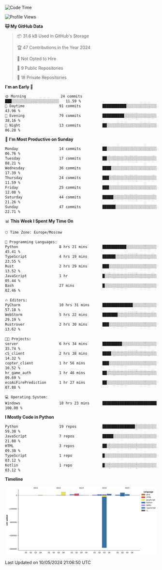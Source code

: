 <!--START_SECTION:waka-->
![Code Time](http://img.shields.io/badge/Code%20Time-323%20hrs%2058%20mins-blue)

![Profile Views](http://img.shields.io/badge/Profile%20Views-0-blue)

**🐱 My GitHub Data** 

> 📦 31.6 kB Used in GitHub's Storage 
 > 
> 🏆 47 Contributions in the Year 2024
 > 
> 🚫 Not Opted to Hire
 > 
> 📜 9 Public Repositories 
 > 
> 🔑 18 Private Repositories 
 > 
**I'm an Early 🐤** 

```text
🌞 Morning                24 commits          ███░░░░░░░░░░░░░░░░░░░░░░   11.59 % 
🌆 Daytime                91 commits          ███████████░░░░░░░░░░░░░░   43.96 % 
🌃 Evening                79 commits          ██████████░░░░░░░░░░░░░░░   38.16 % 
🌙 Night                  13 commits          ██░░░░░░░░░░░░░░░░░░░░░░░   06.28 % 
```
📅 **I'm Most Productive on Sunday** 

```text
Monday                   14 commits          ██░░░░░░░░░░░░░░░░░░░░░░░   06.76 % 
Tuesday                  17 commits          ██░░░░░░░░░░░░░░░░░░░░░░░   08.21 % 
Wednesday                36 commits          ████░░░░░░░░░░░░░░░░░░░░░   17.39 % 
Thursday                 24 commits          ███░░░░░░░░░░░░░░░░░░░░░░   11.59 % 
Friday                   25 commits          ███░░░░░░░░░░░░░░░░░░░░░░   12.08 % 
Saturday                 44 commits          █████░░░░░░░░░░░░░░░░░░░░   21.26 % 
Sunday                   47 commits          ██████░░░░░░░░░░░░░░░░░░░   22.71 % 
```


📊 **This Week I Spent My Time On** 

```text
🕑︎ Time Zone: Europe/Moscow

💬 Programming Languages: 
Python                   8 hrs 21 mins       ███████████░░░░░░░░░░░░░░   45.41 % 
TypeScript               4 hrs 19 mins       ██████░░░░░░░░░░░░░░░░░░░   23.55 % 
Rust                     2 hrs 29 mins       ███░░░░░░░░░░░░░░░░░░░░░░   13.52 % 
JavaScript               1 hr                █░░░░░░░░░░░░░░░░░░░░░░░░   05.44 % 
Bash                     27 mins             █░░░░░░░░░░░░░░░░░░░░░░░░   02.46 % 

🔥 Editors: 
PyCharm                  10 hrs 31 mins      ██████████████░░░░░░░░░░░   57.18 % 
WebStorm                 5 hrs 22 mins       ███████░░░░░░░░░░░░░░░░░░   29.19 % 
Rustrover                2 hrs 30 mins       ███░░░░░░░░░░░░░░░░░░░░░░   13.62 % 

🐱‍💻 Projects: 
server                   6 hrs 34 mins       █████████░░░░░░░░░░░░░░░░   35.74 % 
cS_client                2 hrs 38 mins       ████░░░░░░░░░░░░░░░░░░░░░   14.32 % 
copter_client            1 hr 56 mins        ███░░░░░░░░░░░░░░░░░░░░░░   10.52 % 
hr_game_auth             1 hr 46 mins        ██░░░░░░░░░░░░░░░░░░░░░░░   09.69 % 
ecoAiFirePrediction      1 hr 27 mins        ██░░░░░░░░░░░░░░░░░░░░░░░   07.88 % 

💻 Operating System: 
Windows                  18 hrs 23 mins      █████████████████████████   100.00 % 
```

**I Mostly Code in Python** 

```text
Python                   19 repos            ███████████████░░░░░░░░░░   59.38 % 
JavaScript               7 repos             █████░░░░░░░░░░░░░░░░░░░░   21.88 % 
HTML                     3 repos             ██░░░░░░░░░░░░░░░░░░░░░░░   09.38 % 
TypeScript               1 repo              █░░░░░░░░░░░░░░░░░░░░░░░░   03.12 % 
Kotlin                   1 repo              █░░░░░░░░░░░░░░░░░░░░░░░░   03.12 % 
```



**Timeline**

![Lines of Code chart](https://raw.githubusercontent.com/adlemx/adlemx/main/assets/bar_graph.png)


 Last Updated on 10/05/2024 21:06:50 UTC
<!--END_SECTION:waka-->
